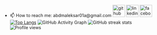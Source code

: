 <ul>
<li>📫 How to reach me: abdmaleksar01a@gmail.com 
<a href="https://github.com/12abdulmalek"><img src='https://cdn.jsdelivr.net/npm/simple-icons@3.0.1/icons/github.svg' alt='github' height='40'></a>  <a href="https://www.linkedin.com/in/abdul-malek-sarkar-3053271b2/"><img src='https://cdn.jsdelivr.net/npm/simple-icons@3.0.1/icons/linkedin.svg' alt='linkedin' height='40'></a>  <a href="https://www.facebook.com/profile.php?id=100059345949896"><img src='https://cdn.jsdelivr.net/npm/simple-icons@3.0.1/icons/facebook.svg' alt='facebook' height='40'></a><br><a href="https://github.com/anuraghazra/github-readme-stats"><img src="https://github-readme-stats.vercel.app/api/top-langs/?username=12abdulmalek" alt="Top Langs"></a>
<img src="https://activity-graph.herokuapp.com/graph?username=12abdulmalek" alt="GitHub Activity Graph"> 
<img src="https://github-readme-streak-stats.herokuapp.com/?user=12abdulmalek" alt="GitHub streak stats"><br><img src="https://gpvc.arturio.dev/12abdulmalek" alt="Profile views"> </li>
</ul>
